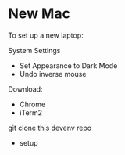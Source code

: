 # New Mac

To set up a new laptop:

System Settings
- Set Appearance to Dark Mode
- Undo inverse mouse

Download:
- Chrome
- iTerm2

git clone this devenv repo
- setup

